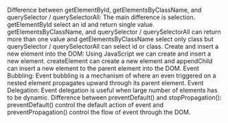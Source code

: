 Difference between getElementById, getElementsByClassName, and querySelector / querySelectorAll: The main difference is selection. getElementById select an id and return single value. getElementsByClassName, and querySelector / querySelectorAll can return more than one value and getElementsByClassName select only class but querySelector / querySelectorAll can select id or class.
Create and insert a new element into the DOM: Using JavaScript we can create and insert a new element. createElement can create a new element and appendChild can insert a new element to the parent element into the DOM.
Event Bubbling: Event bubbling is a mechanism of where an even triggered on a nested element propagates upward through its parent element.
Event Delegation: Event delegation is useful when large number of elements has to be dynamic.
Difference between preventDefault() and stopPropagation(): preventDefault() control the default action of event and preventPropagation() control the flow of event through the DOM.